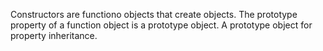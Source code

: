 Constructors are functiono objects that create objects. The prototype property of a function object is a prototype object. A prototype object for property inheritance.
